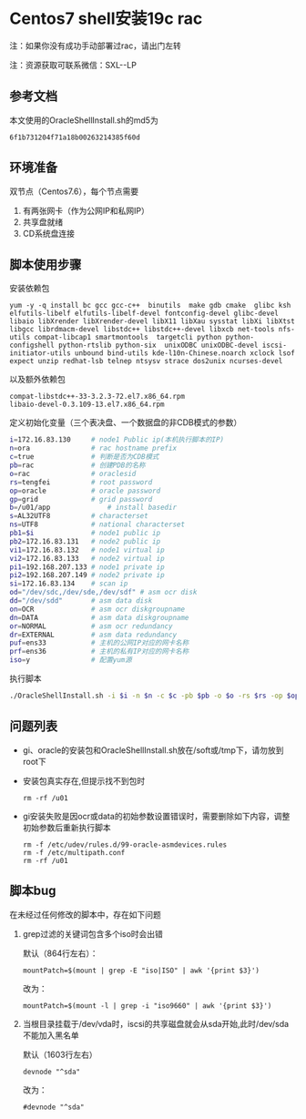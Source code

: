 # Centos7 shell安装19c rac

注：如果你没有成功手动部署过rac，请出门左转

注：资源获取可联系微信：SXL--LP

## 参考文档

本文使用的OracleShellInstall.sh的md5为

```
6f1b731204f71a18b00263214385f60d
```



## 环境准备

双节点（Centos7.6），每个节点需要

1. 有两张网卡（作为公网IP和私网IP）
2. 共享盘就绪
3. CD系统盘连接



## 脚本使用步骤

安装依赖包

```
yum -y -q install bc gcc gcc-c++  binutils  make gdb cmake  glibc ksh elfutils-libelf elfutils-libelf-devel fontconfig-devel glibc-devel libaio libXrender libXrender-devel libX11 libXau sysstat libXi libXtst libgcc librdmacm-devel libstdc++ libstdc++-devel libxcb net-tools nfs-utils compat-libcap1 smartmontools  targetcli python python-configshell python-rtslib python-six  unixODBC unixODBC-devel iscsi-initiator-utils unbound bind-utils kde-l10n-Chinese.noarch xclock lsof expect unzip redhat-lsb telnep ntsysv strace dos2unix ncurses-devel
```

以及额外依赖包

```
compat-libstdc++-33-3.2.3-72.el7.x86_64.rpm
libaio-devel-0.3.109-13.el7.x86_64.rpm
```

定义初始化变量（三个表决盘、一个数据盘的非CDB模式的参数）

```bash
i=172.16.83.130     # node1 Public ip(本机执行脚本的IP)
n=ora               # rac hostname prefix
c=true              # 判断是否为CDB模式
pb=rac              # 创建PDB的名称
o=rac 	            # oraclesid
rs=tengfei          # root password
op=oracle           # oracle password
gp=grid             # grid password
b=/u01/app			    # install basedir
s=AL32UTF8          # characterset
ns=UTF8             # national characterset
pb1=$i              # node1 public ip
pb2=172.16.83.131   # node2 public ip
vi1=172.16.83.132   # node1 virtual ip
vi2=172.16.83.133   # node2 virtual ip
pi1=192.168.207.133 # node1 private ip
pi2=192.168.207.149 # node2 private ip
si=172.16.83.134    # scan ip
od="/dev/sdc,/dev/sde,/dev/sdf" # asm ocr disk
dd="/dev/sdd"       # asm data disk
on=OCR              # asm ocr diskgroupname
dn=DATA             # asm data diskgroupname
or=NORMAL           # asm ocr redundancy
dr=EXTERNAL         # asm data redundancy
puf=ens33           # 主机的公网IP对应的网卡名称
prf=ens36           # 主机的私有IP对应的网卡名称
iso=y               # 配置yum源
```

执行脚本

```bash
./OracleShellInstall.sh -i $i -n $n -c $c -pb $pb -o $o -rs $rs -op $op -gp $gp -b $b -s $s -ns $ns -pb1 $pb1 -pb2 $pb2 -vi1 $vi1 -vi2 $vi2 -pi1 $pi1 -pi2 $pi2 -si $si -od $od -dd $dd -on $on -dn $dn -or $or -dr $dr -puf $puf -prf $prf -iso $iso
```



## 问题列表

- gi、oracle的安装包和OracleShellInstall.sh放在/soft或/tmp下，请勿放到root下

- 安装包真实存在,但提示找不到包时

  ```
  rm -rf /u01
  ```

- gi安装失败是因ocr或data的初始参数设置错误时，需要删除如下内容，调整初始参数后重新执行脚本

  ```
  rm -f /etc/udev/rules.d/99-oracle-asmdevices.rules
  rm -f /etc/multipath.conf
  rm -rf /u01
  ```

  


## 脚本bug

在未经过任何修改的脚本中，存在如下问题

1. grep过滤的关键词包含多个iso时会出错

   默认（864行左右）：

   ```
   mountPatch=$(mount | grep -E "iso|ISO" | awk '{print $3}')
   ```

   改为：

   ```
   mountPatch=$(mount -l | grep -i "iso9660" | awk '{print $3}')
   ```

2. 当根目录挂载于/dev/vda时，iscsi的共享磁盘就会从sda开始,此时/dev/sda不能加入黑名单

   默认（1603行左右）

   ```
   devnode "^sda"
   ```

   改为：

   ```
   #devnode "^sda"
   ```

   